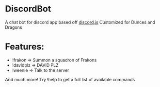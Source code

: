 # DiscordBot
A chat bot for discord app based off <a href="https://github.com/hydrabolt/discord.js/">discord.js</a>
Customized for Dunces and Dragons

# Features:
- !frakon => Summon a squadron of Frakons
- !davidplz => DAVID PLZ
- !weenie => Talk to the server

And much more! Try !help to get a full list of available commands

